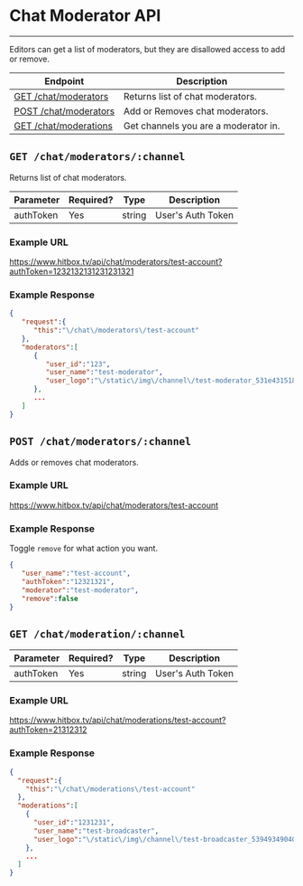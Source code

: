 # Chat Moderator API
***

Editors can get a list of moderators, but they are disallowed access to add or remove.

| Endpoint | Description |
| ---- | --------------- |
| [GET /chat/moderators](/chat/moderators.md#get-chatmoderatorschannel) | Returns list of chat moderators. |
| [POST /chat/moderators](/chat/moderators.md#post-chatmoderatorschannel) | Add or Removes chat moderators. |
| [GET /chat/moderations](/chat/moderators.md#get-chatmoderationschannel) | Get channels you are a moderator in. |

## `GET /chat/moderators/:channel`

Returns list of chat moderators.

| Parameter | Required? | Type | Description |
| --- | --- | --- | --- |
| authToken | Yes | string | User's Auth Token |

### Example URL

https://www.hitbox.tv/api/chat/moderators/test-account?authToken=1232132131231231321

### Example Response 

```json
{
   "request":{
      "this":"\/chat\/moderators\/test-account"
   },
   "moderators":[
      {
         "user_id":"123",
         "user_name":"test-moderator",
         "user_logo":"\/static\/img\/channel\/test-moderator_531e431518a7_large.png"
      },
      ...
   ]
}
```

## `POST /chat/moderators/:channel`

Adds or removes chat moderators.

### Example URL

https://www.hitbox.tv/api/chat/moderators/test-account

### Example Response 

Toggle `remove` for what action you want.
```json
{
   "user_name":"test-account",
   "authToken":"12321321",
   "moderator":"test-moderator",
   "remove":false
}
```

## `GET /chat/moderation/:channel`

| Parameter | Required? | Type | Description |
| --- | --- | --- | --- |
| authToken | Yes | string | User's Auth Token |

### Example URL

https://www.hitbox.tv/api/chat/moderations/test-account?authToken=21312312

### Example Response

```json
{
  "request":{
    "this":"\/chat\/moderations\/test-account"
  },
  "moderations":[
    {
      "user_id":"1231231",
      "user_name":"test-broadcaster",
      "user_logo":"\/static\/img\/channel\/test-broadcaster_5394934904055_large.jpg"
    },
    ...
  ]
}
```
